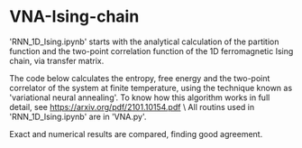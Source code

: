 # VNA-Ising-chain

'RNN_1D_Ising.ipynb' starts with the analytical calculation of the partition function and the two-point correlation function of the 1D ferromagnetic Ising chain, via transfer matrix.

The code below calculates the entropy, free energy and the two-point correlator of the system at finite temperature, using the technique known as 'variational neural annealing'.
To know how this algorithm works in full detail, see https://arxiv.org/pdf/2101.10154.pdf \\
All routins used in 'RNN_1D_Ising.ipynb' are in 'VNA.py'.

Exact and numerical results are compared, finding good agreement.
